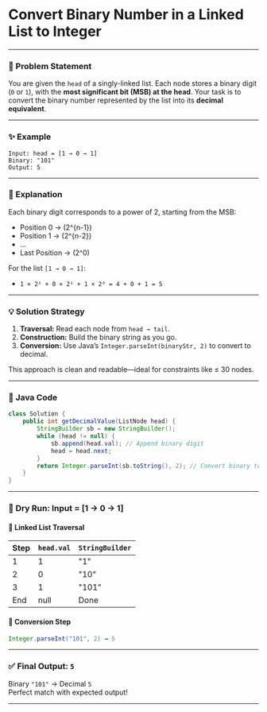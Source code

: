 

# Convert Binary Number in a Linked List to Integer

---

### 📘 Problem Statement

You are given the `head` of a singly-linked list. Each node stores a binary digit (`0` or `1`), with the **most significant bit (MSB) at the head**. Your task is to convert the binary number represented by the list into its **decimal equivalent**.

---

### ✨ Example

```plaintext
Input: head = [1 → 0 → 1]
Binary: "101"
Output: 5
```

---

### 🧠 Explanation

Each binary digit corresponds to a power of 2, starting from the MSB:
- Position 0 → \(2^{n-1}\)
- Position 1 → \(2^{n-2}\)
- ...
- Last Position → \(2^0\)

For the list `[1 → 0 → 1]`:
- `1 × 2² + 0 × 2¹ + 1 × 2⁰ = 4 + 0 + 1 = 5`

---

### 💡 Solution Strategy

1. **Traversal:** Read each node from `head → tail`.
2. **Construction:** Build the binary string as you go.
3. **Conversion:** Use Java’s `Integer.parseInt(binaryStr, 2)` to convert to decimal.

This approach is clean and readable—ideal for constraints like ≤ 30 nodes.

---

### 🧾 Java Code

```java
class Solution {
    public int getDecimalValue(ListNode head) {
        StringBuilder sb = new StringBuilder();
        while (head != null) {
            sb.append(head.val); // Append binary digit
            head = head.next;
        }
        return Integer.parseInt(sb.toString(), 2); // Convert binary to decimal
    }
}
```

---

### 🔬 Dry Run: Input = [1 → 0 → 1]

#### 🔄 Linked List Traversal

| Step | `head.val` | `StringBuilder` |
|------|------------|------------------|
| 1    | 1          | "1"              |
| 2    | 0          | "10"             |
| 3    | 1          | "101"            |
| End  | null       | Done             |

#### 🔢 Conversion Step
```java
Integer.parseInt("101", 2) → 5
```

---

### ✅ Final Output: `5`

Binary `"101"` → Decimal `5`  
Perfect match with expected output!

---

